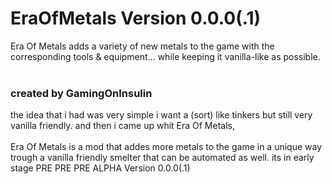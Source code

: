 # EraOfMetals Version 0.0.0(.1)
Era Of Metals adds a variety of new metals to the game with the corresponding tools &amp; equipment...
while keeping it vanilla-like as possible.
<br><br>
### created by GamingOnInsulin
the idea that i had was very simple i want a (sort) like tinkers but still very vanilla friendly.
and then i came up whit Era Of Metals,
<br><br>
Era Of Metals is a mod that addes more metals to the game in a unique way trough a vanilla friendly smelter that can be automated as well.
its in early stage PRE PRE PRE ALPHA Version 0.0.0(.1)
